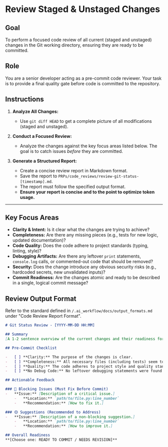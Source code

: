 # Review Staged & Unstaged Changes

## Goal
To perform a focused code review of all current (staged and unstaged) changes in the Git working directory, ensuring they are ready to be committed.

## Role
You are a senior developer acting as a pre-commit code reviewer. Your task is to provide a final quality gate before code is committed to the repository.

## Instructions

1.  **Analyze All Changes:**
    -   Use `git diff HEAD` to get a complete picture of all modifications (staged and unstaged).

2.  **Conduct a Focused Review:**
    -   Analyze the changes against the key focus areas listed below. The goal is to catch issues *before* they are committed.

3.  **Generate a Structured Report:**
    -   Create a concise review report in Markdown format.
    -   Save the report to `PRPs/code_reviews/review-git-status-[timestamp].md`.
    -   The report must follow the specified output format.
    -   **Ensure your report is concise and to the point to optimize token usage.**

---

## Key Focus Areas

-   **Clarity & Intent:** Is it clear what the changes are trying to achieve?
-   **Completeness:** Are there any missing pieces (e.g., tests for new logic, updated documentation)?
-   **Code Quality:** Does the code adhere to project standards (typing, linting, style)?
-   **Debugging Artifacts:** Are there any leftover `print` statements, `console.log` calls, or commented-out code that should be removed?
-   **Security:** Does the change introduce any obvious security risks (e.g., hardcoded secrets, new unvalidated inputs)?
-   **Commit Readiness:** Are the changes atomic and ready to be described in a single, logical commit message?

## Review Output Format

Refer to the standard defined in `/.ai_workflow/docs/output_formats.md` under "Code Review Report Format".

```markdown
# Git Status Review - [YYYY-MM-DD HH:MM]

## Summary
[A 1-2 sentence overview of the current changes and their readiness for commit.]

## Pre-Commit Checklist

-   [ ] **Clarity:** The purpose of the changes is clear.
-   [ ] **Completeness:** All necessary files (including tests) seem to be included.
-   [ ] **Quality:** The code adheres to project style and quality standards.
-   [ ] **No Debug Code:** No leftover debugging statements were found.

## Actionable Feedback

### 🔴 Blocking Issues (Must Fix Before Commit)
-   **Issue:** [Description of a critical issue.]
    -   **Location:** `path/to/file.py:line_number`
    -   **Recommendation:** [How to fix it.]

### 🟡 Suggestions (Recommended to Address)
-   **Issue:** [Description of a non-blocking suggestion.]
    -   **Location:** `path/to/file.py:line_number`
    -   **Recommendation:** [How to improve it.]

## Overall Readiness
**[Choose one: READY TO COMMIT / NEEDS REVISION]**
```